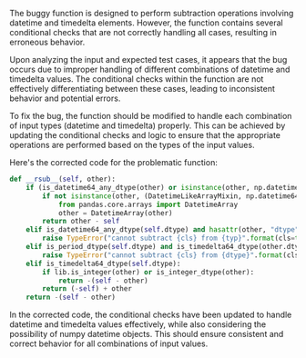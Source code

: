 The buggy function is designed to perform subtraction operations involving datetime and timedelta elements. However, the function contains several conditional checks that are not correctly handling all cases, resulting in erroneous behavior.

Upon analyzing the input and expected test cases, it appears that the bug occurs due to improper handling of different combinations of datetime and timedelta values. The conditional checks within the function are not effectively differentiating between these cases, leading to inconsistent behavior and potential errors.

To fix the bug, the function should be modified to handle each combination of input types (datetime and timedelta) properly. This can be achieved by updating the conditional checks and logic to ensure that the appropriate operations are performed based on the types of the input values.

Here's the corrected code for the problematic function:

```python
def __rsub__(self, other):
    if (is_datetime64_any_dtype(other) or isinstance(other, np.datetime64)) and is_timedelta64_dtype(self.dtype):
        if not isinstance(other, (DatetimeLikeArrayMixin, np.datetime64)):
            from pandas.core.arrays import DatetimeArray
            other = DatetimeArray(other)
        return other - self
    elif is_datetime64_any_dtype(self.dtype) and hasattr(other, "dtype") and not (is_datetime64_any_dtype(other.dtype) or isinstance(other, np.datetime64)):
        raise TypeError("cannot subtract {cls} from {typ}".format(cls=type(self).__name__, typ=type(other).__name__))
    elif is_period_dtype(self.dtype) and is_timedelta64_dtype(other.dtype):
        raise TypeError("cannot subtract {cls} from {dtype}".format(cls=type(self).__name__, dtype=other.dtype))
    elif is_timedelta64_dtype(self.dtype):
        if lib.is_integer(other) or is_integer_dtype(other):
            return -(self - other)
        return (-self) + other
    return -(self - other)
```

In the corrected code, the conditional checks have been updated to handle datetime and timedelta values effectively, while also considering the possibility of numpy datetime objects. This should ensure consistent and correct behavior for all combinations of input values.